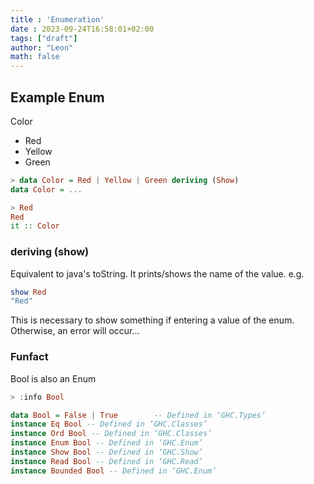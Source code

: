```yaml
---
title : 'Enumeration'
date : 2023-09-24T16:58:01+02:00
tags: ["draft"]
author: "Leon"
math: false
---
```


## Example Enum

Color
- Red
- Yellow
- Green

```haskell
> data Color = Red | Yellow | Green deriving (Show)
data Color = ...

> Red
Red
it :: Color
```

### deriving (show)
Equivalent to java's toString. It prints/shows the name of the value.
e.g. 
```haskell 
show Red
"Red"
```

This is necessary to show something if entering a value of the enum. Otherwise, an error will occur...

### Funfact

Bool is also an Enum

```haskell
> :info Bool

data Bool = False | True        -- Defined in ‘GHC.Types’
instance Eq Bool -- Defined in ‘GHC.Classes’
instance Ord Bool -- Defined in ‘GHC.Classes’
instance Enum Bool -- Defined in ‘GHC.Enum’
instance Show Bool -- Defined in ‘GHC.Show’
instance Read Bool -- Defined in ‘GHC.Read’
instance Bounded Bool -- Defined in ‘GHC.Enum’
```
